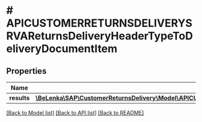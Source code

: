 # # APICUSTOMERRETURNSDELIVERYSRVAReturnsDeliveryHeaderTypeToDeliveryDocumentItem

## Properties

Name | Type | Description | Notes
------------ | ------------- | ------------- | -------------
**results** | [**\BeLenka\SAP\CustomerReturnsDelivery\Model\APICUSTOMERRETURNSDELIVERYSRVAReturnsDeliveryItemType[]**](APICUSTOMERRETURNSDELIVERYSRVAReturnsDeliveryItemType.md) |  | [optional]

[[Back to Model list]](../../README.md#models) [[Back to API list]](../../README.md#endpoints) [[Back to README]](../../README.md)
